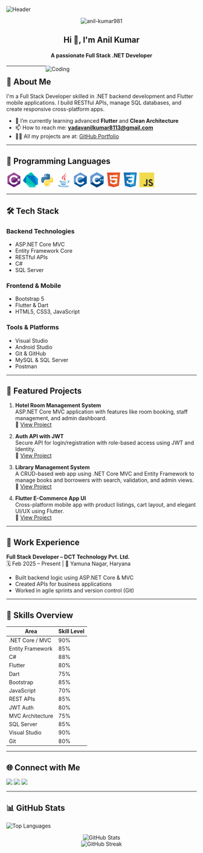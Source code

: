 
![Header](https://cdn-ilajckf.nitrocdn.com/utLabjbGVjpaYDQkazoKnooguTzYeQRR/assets/images/optimized/rev-acc479d/tamediacdn.techaheadcorp.com/wp-content/uploads/2021/01/16052634/11trendsblog-1.gif)

<p align="center">
  <img src="https://komarev.com/ghpvc/?username=anil-kumar981&label=Profile%20views&color=0e75b6&style=flat" alt="anil-kumar981" />
</p>

<h2 align="center">Hi 👋, I'm Anil Kumar</h2>
<h4 align="center">A passionate Full Stack .NET Developer</h4>

<img align="right" alt="Coding" width="400" src="https://cdn.dribbble.com/users/1233499/screenshots/3852878/mobile-development2-2.gif">

---

## 🚀 About Me

I'm a Full Stack Developer skilled in .NET backend development and Flutter mobile applications. I build RESTful APIs, manage SQL databases, and create responsive cross-platform apps.

- 🌱 I’m currently learning advanced **Flutter** and **Clean Architecture**
- 📫 How to reach me: **yadavanilkumar8113@gmail.com**
- 👨‍💻 All my projects are at: [GitHub Portfolio](https://github.com/anil-kumar981)

---

## 🧠 Programming Languages

<p align="left">
  <img src="https://raw.githubusercontent.com/devicons/devicon/master/icons/csharp/csharp-original.svg" width="40" title="C#" />
  <img src="https://raw.githubusercontent.com/devicons/devicon/master/icons/dart/dart-original.svg" width="40" title="Dart" />
  <img src="https://raw.githubusercontent.com/devicons/devicon/master/icons/python/python-original.svg" width="40" title="Python" />
  <img src="https://raw.githubusercontent.com/devicons/devicon/master/icons/java/java-original.svg" width="40" title="Java" />
  <img src="https://raw.githubusercontent.com/devicons/devicon/master/icons/c/c-original.svg" width="40" title="C" />
  <img src="https://raw.githubusercontent.com/devicons/devicon/master/icons/cplusplus/cplusplus-original.svg" width="40" title="C++" />
  <img src="https://raw.githubusercontent.com/devicons/devicon/master/icons/html5/html5-original.svg" width="40" title="HTML5" />
  <img src="https://raw.githubusercontent.com/devicons/devicon/master/icons/css3/css3-original.svg" width="40" title="CSS3" />
  <img src="https://raw.githubusercontent.com/devicons/devicon/master/icons/javascript/javascript-original.svg" width="40" title="JavaScript" />
</p>

---

## 🛠️ Tech Stack

### Backend Technologies
- ASP.NET Core MVC
- Entity Framework Core
- RESTful APIs
- C#
- SQL Server

### Frontend & Mobile
- Bootstrap 5
- Flutter & Dart
- HTML5, CSS3, JavaScript

### Tools & Platforms
- Visual Studio
- Android Studio
- Git & GitHub
- MySQL & SQL Server
- Postman

---

## 📂 Featured Projects

1. **Hotel Room Management System**  
   ASP.NET Core MVC application with features like room booking, staff management, and admin dashboard.  
   🔗 [View Project](https://github.com/anilkumar-dct/Hotel-Room-Management-System)

2. **Auth API with JWT**  
   Secure API for login/registration with role-based access using JWT and Identity.  
   🔗 [View Project](https://github.com/dev-himanshu-karnwal/angular-dotnet/tree/master/backend)

3. **Library Management System**  
   A CRUD-based web app using .NET Core MVC and Entity Framework to manage books and borrowers with search, validation, and admin views.  
   🔗 [View Project](https://github.com/anilkumar-dct/Library-Management-System)

4. **Flutter E-Commerce App UI**  
   Cross-platform mobile app with product listings, cart layout, and elegant UI/UX using Flutter.  
   🔗 [View Project](https://github.com/anil-kumar981/shopping_app_ui/tree/new-branch-shoppinp-app-ui)

---

## 💼 Work Experience

**Full Stack Developer – DCT Technology Pvt. Ltd.**  
🗓️ Feb 2025 – Present | 📍 Yamuna Nagar, Haryana

- Built backend logic using ASP.NET Core & MVC  
- Created APIs for business applications  
- Worked in agile sprints and version control (Git)

---

## 🎯 Skills Overview

| Area                | Skill Level |
|---------------------|-------------|
| .NET Core / MVC     | 90%         |
| Entity Framework    | 85%         |
| C#                  | 88%         |
| Flutter             | 80%         |
| Dart                | 75%         |
| Bootstrap           | 85%         |
| JavaScript          | 70%         |
| REST APIs           | 85%         |
| JWT Auth            | 80%         |
| MVC Architecture    | 75%         |
| SQL Server          | 85%         |
| Visual Studio       | 90%         |
| Git                 | 80%         |

---

## 🌐 Connect with Me

<p align="left">
  <a href="https://www.linkedin.com/in/anil-kumar-yadav-38818426a/" target="blank"><img src="https://raw.githubusercontent.com/rahuldkjain/github-profile-readme-generator/master/src/images/icons/Social/linked-in-alt.svg" width="30" /></a>
  <a href="https://www.hackerrank.com/profile/yadavanilkumar82" target="blank"><img src="https://raw.githubusercontent.com/rahuldkjain/github-profile-readme-generator/master/src/images/icons/Social/hackerrank.svg" width="30" /></a>
  <a href="https://leetcode.com/u/anilkumar981/" target="blank"><img src="https://raw.githubusercontent.com/rahuldkjain/github-profile-readme-generator/master/src/images/icons/Social/leet-code.svg" width="30" /></a>
</p>

---

## 📊 GitHub Stats

<p align="left">
  <img src="https://github-readme-stats.vercel.app/api/top-langs?username=anil-kumar981&show_icons=true&locale=en&layout=compact" alt="Top Languages" />
</p>
<p align="center">
  <img src="https://github-readme-stats.vercel.app/api?username=anil-kumar981&show_icons=true&locale=en" alt="GitHub Stats" />
  <br/>
  <img src="https://github-readme-streak-stats.herokuapp.com/?user=anil-kumar981&" alt="GitHub Streak" />
</p>
